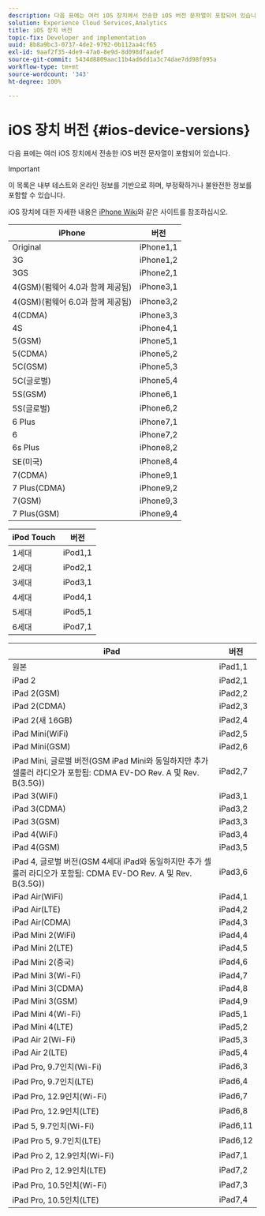 ```yaml
---
description: 다음 표에는 여러 iOS 장치에서 전송한 iOS 버전 문자열이 포함되어 있습니다.
solution: Experience Cloud Services,Analytics
title: iOS 장치 버전
topic-fix: Developer and implementation
uuid: 8b8a9bc3-0737-4de2-9792-0b112aa4cf65
exl-id: 9aaf2f35-4de9-47a0-8e9d-8d098dfaadef
source-git-commit: 5434d8809aac11b4ad6dd1a3c74dae7dd98f095a
workflow-type: tm+mt
source-wordcount: '343'
ht-degree: 100%

---
```


# iOS 장치 버전 {#ios-device-versions}

다음 표에는 여러 iOS 장치에서 전송한 iOS 버전 문자열이 포함되어 있습니다.

>[!IMPORTANT]
>
>이 목록은 내부 테스트와 온라인 정보를 기반으로 하며, 부정확하거나 불완전한 정보를 포함할 수 있습니다.

iOS 장치에 대한 자세한 내용은 [iPhone Wiki](https://theiphonewiki.com/wiki/Models)와 같은 사이트를 참조하십시오.

| **iPhone** | **버전** |
|---|---|
| Original | iPhone1,1 |
| 3G | iPhone1,2 |
| 3GS | iPhone2,1 |
| 4(GSM)(펌웨어 4.0과 함께 제공됨) | iPhone3,1 |
| 4(GSM)(펌웨어 6.0과 함께 제공됨) | iPhone3,2 |
| 4(CDMA) | iPhone3,3 |
| 4S | iPhone4,1 |
| 5(GSM) | iPhone5,1 |
| 5(CDMA) | iPhone5,2 |
| 5C(GSM) | iPhone5,3 |
| 5C(글로벌) | iPhone5,4 |
| 5S(GSM) | iPhone6,1 |
| 5S(글로벌) | iPhone6,2 |
| 6 Plus | iPhone7,1 |
| 6 | iPhone7,2 |
| 6s Plus | iPhone8,2 |
| SE(미국) | iPhone8,4 |
| 7(CDMA) | iPhone9,1 |
| 7 Plus(CDMA) | iPhone9,2 |
| 7(GSM) | iPhone9,3 |
| 7 Plus(GSM) | iPhone9,4 |

| **iPod Touch** | **버전** |
|---|---|
| 1세대 | iPod1,1 |
| 2세대 | iPod2,1 |
| 3세대 | iPod3,1 |
| 4세대 | iPod4,1 |
| 5세대 | iPod5,1 |
| 6세대 | iPod7,1 |

| **iPad** | **버전** |
|---|---|
| 원본 | iPad1,1 |
| iPad 2 | iPad2,1 |
| iPad 2(GSM) | iPad2,2 |
| iPad 2(CDMA) | iPad2,3 |
| iPad 2(새 16GB) | iPad2,4 |
| iPad Mini(WiFi) | iPad2,5 |
| iPad Mini(GSM) | iPad2,6 |
| iPad Mini, 글로벌 버전(GSM iPad Mini와 동일하지만 추가 셀룰러 라디오가 포함됨: CDMA EV-DO Rev. A 및 Rev. B(3.5G)) | iPad2,7 |
| iPad 3(WiFi) | iPad3,1 |
| iPad 3(CDMA) | iPad3,2 |
| iPad 3(GSM) | iPad3,3 |
| iPad 4(WiFi) | iPad3,4 |
| iPad 4(GSM) | iPad3,5 |
| iPad 4, 글로벌 버전(GSM 4세대 iPad와 동일하지만 추가 셀룰러 라디오가 포함됨: CDMA EV-DO Rev. A 및 Rev. B(3.5G)) | iPad3,6 |
| iPad Air(WiFi) | iPad4,1 |
| iPad Air(LTE) | iPad4,2 |
| iPad Air(CDMA) | iPad4,3 |
| iPad Mini 2(WiFi) | iPad4,4 |
| iPad Mini 2(LTE) | iPad4,5 |
| iPad Mini 2(중국) | iPad4,6 |
| iPad Mini 3(Wi-Fi) | iPad4,7 |
| iPad Mini 3(CDMA) | iPad4,8 |
| iPad Mini 3(GSM) | iPad4,9 |
| iPad Mini 4(Wi-Fi) | iPad5,1 |
| iPad Mini 4(LTE) | iPad5,2 |
| iPad Air 2(Wi-Fi) | iPad5,3 |
| iPad Air 2(LTE) | iPad5,4 |
| iPad Pro, 9.7인치(Wi-Fi) | iPad6,3 |
| iPad Pro, 9.7인치(LTE) | iPad6,4 |
| iPad Pro, 12.9인치(Wi-Fi) | iPad6,7 |
| iPad Pro, 12.9인치(LTE) | iPad6,8 |
| iPad 5, 9.7인치(Wi-Fi) | iPad6,11 |
| iPad Pro 5, 9.7인치(LTE) | iPad6,12 |
| iPad Pro 2, 12.9인치(Wi-Fi) | iPad7,1 |
| iPad Pro 2, 12.9인치(LTE) | iPad7,2 |
| iPad Pro, 10.5인치(Wi-Fi) | iPad7,3 |
| iPad Pro, 10.5인치(LTE) | iPad7,4 |
